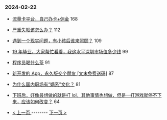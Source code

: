 ### 2024-02-22 
- [流量卡平台，自己办卡+佣金](https://www.v2ex.com/t/1017424) 168
- [严重失眠该怎么办？](https://www.v2ex.com/t/1017427) 112
- [遇到一个现实问题，有小孩后谁来照顾？](https://www.v2ex.com/t/1017442) 109
- [19 年毕业，大家帮忙看看，我这水平深圳市场值多少钱](https://www.v2ex.com/t/1017458) 99
- [程序员喝什么茶](https://www.v2ex.com/t/1017462) 91
- [新开发的 App，永久版交个朋友 [文末免费送码]](https://www.v2ex.com/t/1017611) 87
- [为什么国内职场有“嫡系”文化？](https://www.v2ex.com/t/1017402) 81
- [下班后，好像最想做的就是打 lol，其他事情也想做，但是一打游戏就停不下来，应该如何改变？](https://www.v2ex.com/t/1017478) 64 

- [ < 上一页 ](https://github.com/able8/v2ex-hot-record/blob/master/2024-02-21.md) -------- [ 下一页 > ](https://github.com/able8/v2ex-hot-record/blob/master/2024-02-23.md)